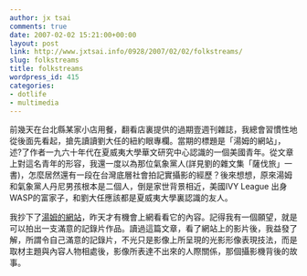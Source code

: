 ```yaml
---
author: jx tsai
comments: true
date: 2007-02-02 15:21:00+00:00
layout: post
link: http://www.jxtsai.info/0928/2007/02/02/folkstreams/
slug: folkstreams
title: folkstreams
wordpress_id: 415
categories:
- dotlife
- multimedia
---
```


前幾天在台北縣某家小店用餐，翻看店裏提供的過期壹週刊雜誌，我總會習慣性地從後面先看起，搶先讀讀劉大任的紐約眼專欄。當期的標題是「湯姆的網站」，述?了作者一九六十年代在夏威夷大學華文研究中心認識的一個美國青年。從文章上對這名青年的形容，我還一度以為那位氣象黨人(詳見劉的雜文集「薩伐旅」一書)，怎麼居然還有一段在台灣底層社會拍記實攝影的經歷？後來想想，原來湯姆和氣象黨人丹尼男孩根本是二個人，倒是家世背景相近，美國IVY League 出身WASP的富家子，和劉大任應該都是夏威夷大學裏認識的友人。  
  
我抄下了[湯姆的網站](http://www.folkstreams.net/)，昨天才有機會上網看看它的內容。記得我有一個願望，就是可以拍出一支滿意的記錄片作品。讀過這篇文章，看了網站上的影片後，我益發了解，所謂令自己滿意的記錄片，不光只是影像上所呈現的光影形像表現技法，而是取材主題與內容人物相處後，影像所表達不出來的人際關係，那個攝影機背後的故事。
